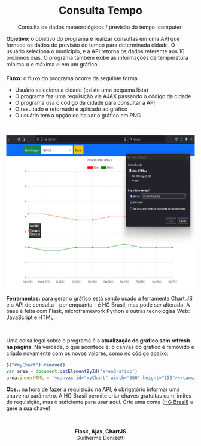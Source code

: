 <h1 align="center">Consulta Tempo</h1>
<p align="center">Consulta de dados meteorológicos / previsão do tempo :computer:</p>

<b>Objetivo:</b> o objetivo do programa é realizar consultas em uma API que fornece os dados de previsão do tempo para determinada cidade. O usuário seleciona o município, e a API retorna os dados referente aos 10 próximos dias. O programa também exibe as informações de temperatura mínima :snowflake: e máxima :fire: em um gráfico.

<b>Fluxo:</b> o fluxo do programa ocorre da seguinte forma<br>
<ul>
  <li>Usuário seleciona a cidade (existe uma pequena lista)</li>
  <li>O programa faz uma requisição via AJAX passando o código da cidade</li>
  <li>O programa usa o código da cidade para consultar a API</li>
  <li>O resultado é retornado e aplicado ao gráfico</li>
  <li>O usuário tem a opção de baixar o gráfico em PNG</li>
</ul>

<br>

<p align="center">
  <img src="https://github.com/guilhermedonizetti/Consulta_Tempo/blob/master/images/prev_tempo.png" width="800" height="410">
</p>

<b>Ferramentas:</b> para gerar o gráfico está sendo usado a ferramenta Chart.JS e a API de consulta - por enquanto - é HG Brasil, mas pode ser alterada. A base é feita com Flask, microframework Python e outras tecnologias Web: JavaScript e HTML.

<br>

Uma coisa legal sobre o programa é a <b>atualização do gráfico sem refresh na página</b>. Na verdade, o que acontece é: o canvas do gráfico é removido e criado novamente com os novos valores, como no código abaixo:
```javascript
$("#myChart").remove()
var area = document.getElementById('areaGrafico')
area.innerHTML = '<canvas id="myChart" width="300" height="150"></canvas>'
```

<b>Obs.:</b> na hora de fazer a requisição na API, é obrigatório informar uma chave no parâmetro. A HG Brasil permite criar chaves gratuitas com limites de requisição, mas o suficiente para usar aqui. Crie uma conta (<a target="_blank" href="https://console.hgbrasil.com/">HG Brasil</a>) e gere a sua chave!


<br>

<p align="center">
  <b>Flask, Ajax, ChartJS</b><br>Guilherme Donizetti
</p>
